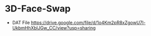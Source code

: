 # 3D-Face-Swap

- DAT File
https://drive.google.com/file/d/1o4Km2pR8xZgowU7l-UkbmHhXblJGw_CC/view?usp=sharing
